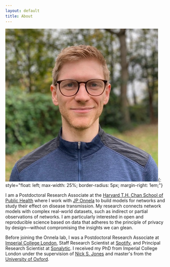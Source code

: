 ```yaml
---
layout: default
title: About
---
```


![image](/assets/till.jpeg){: style="float: left; max-width: 25%; border-radius: 5px; margin-right: 1em;"}

I am a Postdoctoral Research Associate at the [Harvard T.H. Chan School of Public Health](https://www.hsph.harvard.edu) where I work with [JP Onnela](https://www.hsph.harvard.edu/onnela-lab/) to build models for networks and study their effect on disease transmission. My research connects network models with complex real-world datasets, such as indirect or partial observations of networks. I am particularly interested in open and reproducible science based on data that adheres to the principle of privacy by design—without compromising the insights we can glean.

Before joining the Onnela lab, I was a Postdoctoral Research Associate at [Imperial College London](https://www.imperial.ac.uk/mathematics), Staff Research Scientist at [Spotify](https://research.atspotify.com), and Principal Research Scientist at [Sonalytic](https://techcrunch.com/2017/03/07/spotify-acquires-audio-detection-startup-sonalytic/). I received my PhD from Imperial College London under the supervision of [Nick S. Jones](https://www.imperial.ac.uk/people/nick.jones) and master's from the [University of Oxford](https://www.physics.ox.ac.uk).
